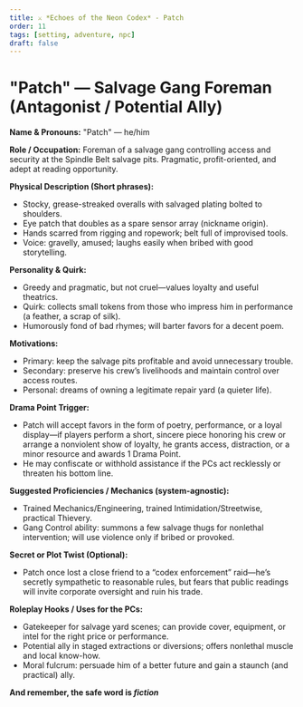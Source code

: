 ```yaml
---
title: ⚔️ *Echoes of the Neon Codex* - Patch
order: 11
tags: [setting, adventure, npc]
draft: false
---
```


# "Patch" — Salvage Gang Foreman (Antagonist / Potential Ally)

**Name & Pronouns:** "Patch" — he/him

**Role / Occupation:** Foreman of a salvage gang controlling access and security at the Spindle Belt salvage pits. Pragmatic, profit-oriented, and adept at reading opportunity.

**Physical Description (Short phrases):**
- Stocky, grease-streaked overalls with salvaged plating bolted to shoulders.
- Eye patch that doubles as a spare sensor array (nickname origin).
- Hands scarred from rigging and ropework; belt full of improvised tools.
- Voice: gravelly, amused; laughs easily when bribed with good storytelling.

**Personality & Quirk:**
- Greedy and pragmatic, but not cruel—values loyalty and useful theatrics.
- Quirk: collects small tokens from those who impress him in performance (a feather, a scrap of silk).
- Humorously fond of bad rhymes; will barter favors for a decent poem.

**Motivations:**
- Primary: keep the salvage pits profitable and avoid unnecessary trouble.
- Secondary: preserve his crew’s livelihoods and maintain control over access routes.
- Personal: dreams of owning a legitimate repair yard (a quieter life).

**Drama Point Trigger:**
- Patch will accept favors in the form of poetry, performance, or a loyal display—if players perform a short, sincere piece honoring his crew or arrange a nonviolent show of loyalty, he grants access, distraction, or a minor resource and awards 1 Drama Point.
- He may confiscate or withhold assistance if the PCs act recklessly or threaten his bottom line.

**Suggested Proficiencies / Mechanics (system-agnostic):**
- Trained Mechanics/Engineering, trained Intimidation/Streetwise, practical Thievery.
- Gang Control ability: summons a few salvage thugs for nonlethal intervention; will use violence only if bribed or provoked.

**Secret or Plot Twist (Optional):**
- Patch once lost a close friend to a “codex enforcement” raid—he’s secretly sympathetic to reasonable rules, but fears that public readings will invite corporate oversight and ruin his trade.

**Roleplay Hooks / Uses for the PCs:**
- Gatekeeper for salvage yard scenes; can provide cover, equipment, or intel for the right price or performance.
- Potential ally in staged extractions or diversions; offers nonlethal muscle and local know-how.
- Moral fulcrum: persuade him of a better future and gain a staunch (and practical) ally.

**And remember, the safe word is _fiction_**
